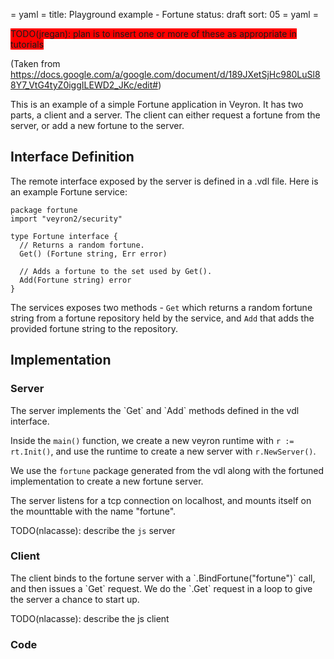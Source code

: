 = yaml =
title: Playground example - Fortune 
status: draft
sort: 05
= yaml =

<span style="background-color:red">
TODO(jregan): plan is to insert one or more of these as appropriate in tutorials</span>

(Taken from https://docs.google.com/a/google.com/document/d/189JXetSjHc980LuSl88Y7_VtG4tyZ0iggILEWD2_JKc/edit#)

This is an example of a simple Fortune application in Veyron.  It has two
parts, a client and a server.  The client can either request a fortune from the
server, or add a new fortune to the server.


## Interface Definition

The remote interface exposed by the server is defined in a .vdl file.  Here is
an example Fortune service:

    package fortune
    import "veyron2/security"

    type Fortune interface {
      // Returns a random fortune.
      Get() (Fortune string, Err error)

      // Adds a fortune to the set used by Get().
      Add(Fortune string) error
    }

The services exposes two methods - `Get` which returns a random fortune string
from a fortune repository held by the service, and `Add` that adds the provided
fortune string to the repository.


## Implementation

### Server

<div class="lang-go">
The server implements the `Get` and `Add` methods defined in the vdl interface.

Inside the `main()` function, we create a new veyron runtime with
`r := rt.Init()`, and use the runtime to create a new server with
`r.NewServer()`.

We use the `fortune` package generated from the vdl along with the fortuned
implementation to create a new fortune server.

The server listens for a tcp connection on localhost, and mounts itself on the
mounttable with the name "fortune".
</div>

<span class="lang-js">TODO(nlacasse): describe the `js` server</span>

### Client

<div class="lang-go">
The client binds to the fortune server with a `.BindFortune("fortune")` call,
and then issues a `Get` request.  We do the `.Get` request in a loop to give
the server a chance to start up.
</div>

<span class="lang-js">TODO(nlacasse): describe the js client</span>

### Code

<div class="lang-go playground" data-srcdir="/fortune/ex0-go"></div>
<div class="lang-js playground" data-srcdir="/fortune/ex0-js"></div>
